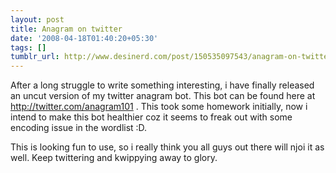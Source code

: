 ```yaml
---
layout: post
title: Anagram on twitter
date: '2008-04-18T01:40:20+05:30'
tags: []
tumblr_url: http://www.desinerd.com/post/150535097543/anagram-on-twitter
---
```

After a long struggle to write something interesting, i have finally released an uncut version of my twitter anagram bot. This bot can be found here at http://twitter.com/anagram101 . This took some homework initially, now i intend to make this bot healthier coz it seems to freak out with some encoding issue in the wordlist :D.

This is looking fun to use, so i really think you all guys out there will njoi it as well. Keep twittering and kwippying away to glory.
